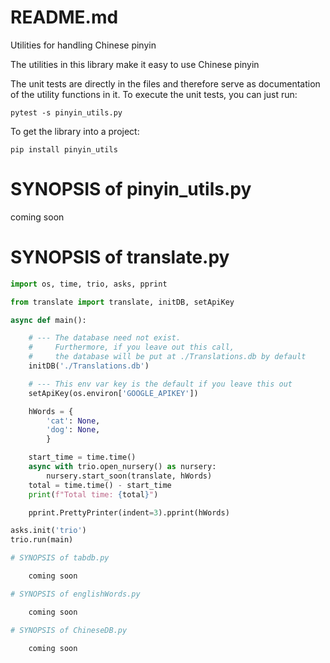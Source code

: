 # README.md

Utilities for handling Chinese pinyin

The utilities in this library make it easy to use
Chinese pinyin

The unit tests are directly in the files and therefore
serve as documentation of the utility functions in it.
To execute the unit tests, you can just run:

	pytest -s pinyin_utils.py

To get the library into a project:

	pip install pinyin_utils

# SYNOPSIS of pinyin_utils.py

coming soon

# SYNOPSIS of translate.py

```python
import os, time, trio, asks, pprint

from translate import translate, initDB, setApiKey

async def main():

	# --- The database need not exist.
	#     Furthermore, if you leave out this call,
	#     the database will be put at ./Translations.db by default
	initDB('./Translations.db')

	# --- This env var key is the default if you leave this out
	setApiKey(os.environ['GOOGLE_APIKEY'])

	hWords = {
		'cat': None,
		'dog': None,
		}

	start_time = time.time()
	async with trio.open_nursery() as nursery:
		nursery.start_soon(translate, hWords)
	total = time.time() - start_time
	print(f"Total time: {total}")

	pprint.PrettyPrinter(indent=3).pprint(hWords)

asks.init('trio')
trio.run(main)

# SYNOPSIS of tabdb.py

	coming soon

# SYNOPSIS of englishWords.py

	coming soon

# SYNOPSIS of ChineseDB.py

	coming soon

